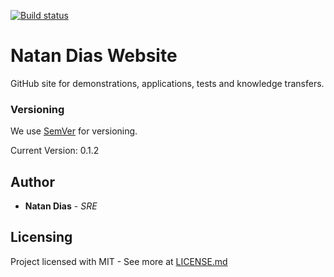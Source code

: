 [![Build status](https://dev.azure.com/natan-dias/natan-dias.github.io/_apis/build/status/natan-dias.github.io-CI)](https://dev.azure.com/natan-dias/natan-dias.github.io/_build/latest?definitionId=6)

# Natan Dias Website

GitHub site for demonstrations, applications, tests and knowledge transfers.

### Versioning

We use [SemVer](http://semver.org/) for versioning.

Current Version: 0.1.2

## Author
* **Natan Dias** - *SRE*

## Licensing

Project licensed with MIT  - See more at [LICENSE.md](LICENSE.md)
